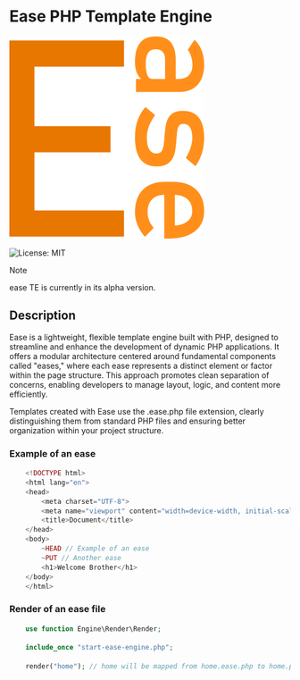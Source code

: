 # Ease PHP Template Engine

![Alt Text](assets/ease_0.1logo.png)

![License: MIT](https://img.shields.io/badge/License-MIT-yellow.svg)

> [!NOTE]
> ease TE is currently in its alpha version.

## Description

Ease is a lightweight, flexible template engine built with PHP, designed to streamline and enhance the development of dynamic PHP applications. It offers a modular architecture centered around fundamental components called "eases," where each ease represents a distinct element or factor within the page structure. This approach promotes clean separation of concerns, enabling developers to manage layout, logic, and content more efficiently.

Templates created with Ease use the .ease.php file extension, clearly distinguishing them from standard PHP files and ensuring better organization within your project structure.

### Example of an ease

```php
    <!DOCTYPE html>
    <html lang="en">
    <head>
        <meta charset="UTF-8">
        <meta name="viewport" content="width=device-width, initial-scale=1.0">
        <title>Document</title>
    </head>
    <body>
        ~HEAD // Example of an ease
        ~PUT // Another ease
        <h1>Welcome Brother</h1>
    </body>
    </html>
```

### Render of an ease file

```php
    use function Engine\Render\Render;

    include_once "start-ease-engine.php";

    render("home"); // home will be mapped from home.ease.php to home.php (<filename>.ease.php -> <filename>.php)
```

